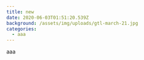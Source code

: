 ```yaml
---
title: new
date: 2020-06-03T01:51:20.539Z
background: /assets/img/uploads/gtl-march-21.jpg
categories:
  - aaa
---
```

aaa